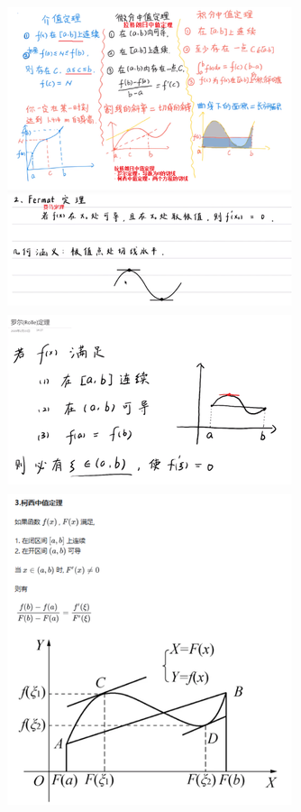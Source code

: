 ![](../../photo/Pasted%20image%2020240325174044.png)
![](../../photo/Pasted%20image%2020240325175255.png)

![](../../photo/Pasted%20image%2020240325172637.png)

![](../../photo/Pasted%20image%2020240325174031.png)